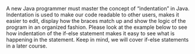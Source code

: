 A new Java programmer must master the concept of “indentation” in Java. Indentation is used to make our code readable to other users, makes it easier to edit, display how the braces match up and show the logic of the program in an organized fashion. Please look at the example below to see how indentation of the if-else statement makes it easy to see what is happening in the statement. Keep in mind, we will cover if-else statements in a later course.

